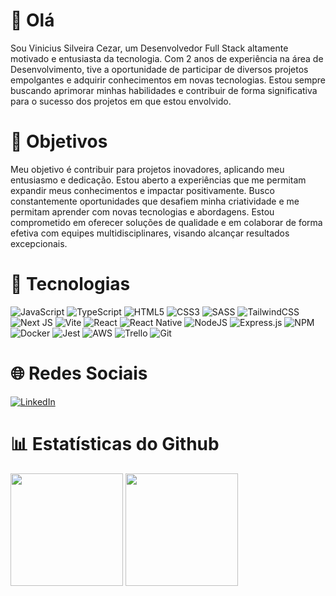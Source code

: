 # 👋 Olá 

Sou Vinicius Silveira Cezar, um Desenvolvedor Full Stack altamente motivado e entusiasta da tecnologia. Com 2 anos de experiência na área de Desenvolvimento, tive a oportunidade de participar de diversos projetos empolgantes e adquirir conhecimentos em novas tecnologias. Estou sempre buscando aprimorar minhas habilidades e contribuir de forma significativa para o sucesso dos projetos em que estou envolvido.

# 🎯 Objetivos

Meu objetivo é contribuir para projetos inovadores, aplicando meu entusiasmo e dedicação. Estou aberto a experiências que me permitam expandir meus conhecimentos e impactar positivamente. Busco constantemente oportunidades que desafiem minha criatividade e me permitam aprender com novas tecnologias e abordagens. Estou comprometido em oferecer soluções de qualidade e em colaborar de forma efetiva com equipes multidisciplinares, visando alcançar resultados excepcionais.

# 🚀 Tecnologias 

![JavaScript](https://img.shields.io/badge/javascript-%23323330.svg?style=for-the-badge&logo=javascript&logoColor=%23F7DF1E) ![TypeScript](https://img.shields.io/badge/typescript-%23007ACC.svg?style=for-the-badge&logo=typescript&logoColor=white) ![HTML5](https://img.shields.io/badge/html5-%23E34F26.svg?style=for-the-badge&logo=html5&logoColor=white) ![CSS3](https://img.shields.io/badge/css3-%231572B6.svg?style=for-the-badge&logo=css3&logoColor=white) ![SASS](https://img.shields.io/badge/SASS-hotpink.svg?style=for-the-badge&logo=SASS&logoColor=white) ![TailwindCSS](https://img.shields.io/badge/tailwindcss-%2338B2AC.svg?style=for-the-badge&logo=tailwind-css&logoColor=white)	![Next JS](https://img.shields.io/badge/Next-black?style=for-the-badge&logo=next.js&logoColor=white) ![Vite](https://img.shields.io/badge/vite-%23646CFF.svg?style=for-the-badge&logo=vite&logoColor=white)  ![React](https://img.shields.io/badge/react-%2320232a.svg?style=for-the-badge&logo=react&logoColor=%2361DAFB) ![React Native](https://img.shields.io/badge/react_native-%2320232a.svg?style=for-the-badge&logo=react&logoColor=%2361DAFB) ![NodeJS](https://img.shields.io/badge/node.js-6DA55F?style=for-the-badge&logo=node.js&logoColor=white) ![Express.js](https://img.shields.io/badge/express.js-%23404d59.svg?style=for-the-badge&logo=express&logoColor=%2361DAFB) ![NPM](https://img.shields.io/badge/NPM-%23CB3837.svg?style=for-the-badge&logo=npm&logoColor=white) ![Docker](https://img.shields.io/badge/docker-%230db7ed.svg?style=for-the-badge&logo=docker&logoColor=white) ![Jest](https://img.shields.io/badge/-jest-%23C21325?style=for-the-badge&logo=jest&logoColor=white) ![AWS](https://img.shields.io/badge/AWS-%23FF9900.svg?style=for-the-badge&logo=amazon-aws&logoColor=white) ![Trello](https://img.shields.io/badge/Trello-%23026AA7.svg?style=for-the-badge&logo=Trello&logoColor=white) ![Git](https://img.shields.io/badge/git-%23F05033.svg?style=for-the-badge&logo=git&logoColor=white)

# 🌐 Redes Sociais
[![LinkedIn](https://img.shields.io/badge/linkedin-%230077B5.svg?logo=linkedin&logoColor=white)](https://www.linkedin.com/in/vinicius-silveira-cezar/)

# 📊 Estatísticas do Github
 <img height="180" src="https://github-readme-stats.vercel.app/api?username=v1nni7&count_private=true&theme=radical&show_icons=true" /> <img height="180" src="https://github-readme-stats.vercel.app/api/top-langs/?username=v1nni7&layout=compact&theme=radical" />


